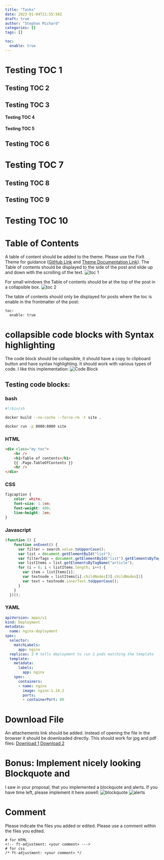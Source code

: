 ```yaml
---
title: "Tasks"
date: 2023-01-04T21:55:58Z
draft: true
author: "Stephan Michard"
categories: []
tags: []

toc:
  enable: true
---
```




# Testing TOC 1
## Testing TOC 2
## Testing TOC 3
#### Testing TOC 4
#### Testing TOC 5
## Testing TOC 6
# Testing TOC 7
## Testing TOC 8
## Testing TOC 9
# Testing TOC 10

# Table of Contents
A table of content should be added to the theme. Please use the FixIt Theme for guidance ([GitHub Link](https://github.com/hugo-fixit/FixIt) and [Theme Documentation Link](https://fixit.lruihao.cn/)). The Table of contents should be displayed to the side of the post and slide up and down with the scrolling of the text.
![toc 1](/images/posts/toc_1.png)

For small windows the Table of contents should be at the top of the post in a collapsible box.
![toc 2](/images/posts/toc_2.png)

The table of contents should only be displayed for posts where the toc is enable in the frontmatter of the post:
```
toc:
  enable: true
```

# collapsible code blocks with Syntax highlighting
The code block should be collapsible, it should have a copy to clipboard button and have syntax highlighting. It should work with various types of code.
I like this implementation:
![Code Block](/images/posts/code_block.png)

## Testing code blocks:
### bash
```bash
#!/bin/sh

docker build --no-cache --force-rm -t site .

docker run -p 8080:8080 site
```

### HTML
```html
<div class="my_toc">
    <hr />
    <h1>Table of contents</h1>
    {{ .Page.TableOfContents }}
    <hr />
</div>
```

### CSS
```css
figcaption {
	color: white;
	font-size: 1.1em;
	font-weight: 400;
	line-height: 2em;
}
```

### Javascript
```javascript
(function () {
    function onEvent() {
      var filter = search.value.toUpperCase();
      var list = document.getElementById("list");
      var filterTags = document.getElementById("list").getElementsByTagName("article");
      var listItems = list.getElementsByTagName("article");
      for (i = 0; i < listItems.length; i++) {
        var item = listItems[i];
        var textnode = listItems[i].childNodes[3].childNodes[1]
        var text = textnode.innerText.toUpperCase();
      }
    }
  })();
  ```

### YAML
```yaml
apiVersion: apps/v1
kind: Deployment
metadata:
  name: nginx-deployment
spec:
  selector:
    matchLabels:
      app: nginx
  replicas: 2 # tells deployment to run 2 pods matching the template
  template:
    metadata:
      labels:
        app: nginx
    spec:
      containers:
      - name: nginx
        image: nginx:1.14.2
        ports:
        - containerPort: 80
```

# Download File
An attachements link should be added. Instead of opening the file in the browser it should be downloaded directly. This should work for jpg and pdf files:
[Download 1](/images/posts/test_image.jpg)
[Download 2](/images/posts/test_doc.pdf)

# Bonus: Implement nicely looking Blockquote and
I saw in your proposal, that you implemented a blockquote and alerts. If you have time left, please implement it here aswell:
![blockquote](/images/posts/blockquote.png)
![alerts](/images/posts/alerts.png)

# Comment
Please indicate the files you added or edited. Please use a comment within the files you edited.
```
# for HTML
<!-- ft-adjustment: <your comment> --->
# for css
/* ft-adjustment: <your comment> */
```